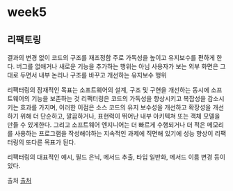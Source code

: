 # week5

## 리팩토링
결과의 변경 없이 코드의 구조를 재조정함
주로 가독성을 높이고 유지보수를 편하게 한다. 버그를 없애거나 새로운 기능을 추가하는 행위는 아님
사용자가 보는 외부 화면은 그대로 두면서 내부 논리나 구조를 바꾸고 개선하는 유지보수 행위

리팩터링의 잠재적인 목표는 소프트웨어의 설계, 구조 및 구현을 개선하는 동시에 소프트웨어의 기능을 보존하는 것
리팩터링은 코드의 가독성을 향상시키고 복잡성을 감소시키는 효과를 가지며, 이러한 이점은 소스 코드의 유지 보수성을 개선하고 확장성을 개선하기 위해 더 단순하고, 깔끔하거나, 표현력이 뛰어난 내부 아키텍쳐 또는 객체 모델을 만들 수 있게한다. 그리고 소프트웨어 엔지니어는 더 빠르게 수행되거나 더 적은 메모리를 사용하는 프로그램을 작성해야하는 지속적인 과제에 직면해 있기에 성능 향상이 리팩터링의 또다른 목표가 된다.

리팩터링의 대표적인 예시, 필드 은닉, 메서드 추출, 타입 일반화, 메서드 이름 변경 등이 있다.

출처 [출처](https://ko.wikipedia.org/wiki/%EB%A6%AC%ED%8C%A9%ED%84%B0%EB%A7%81)


